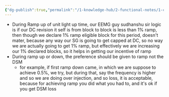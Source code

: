 ```yaml
---
{"dg-publish":true,"permalink":"/1-knowledge-hub/2-functional-notes/1-career-notes/2-general-technical-notes/3-power-plant-commerce/grid-code-related/ramp-rate-logic/","noteIcon":""}
---
```


- During Ramp up of unit light up time, our EEMG guy sudhanshu sir logic is if our DC revision it self is from block to block is less than 1% ramp, then though we declare 1% ramp eligible block for this period, doesn't mater, because any way our SG is going to get capped at DC, so no way we are actually going to get 1% ramp, but effectively we are increasing our 1% declared blocks, so it helps in getting our incentive of ramp
- During ramp up or down, the preference should be given to ramp not the DSM 
	-  for example, if first ramp down came, in which we are suppose to achieve 0.5%, we try, but during that, say the frequency is higher and so we are doing over injection, and so loss, it is acceptable, because for achieving ramp you did what you had to, and it's ok if you get DSM loss